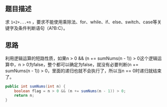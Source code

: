 ## 题目描述

求 `1+2+...+n` ，要求不能使用乘除法、for、while、if、else、switch、case等关键字及条件判断语句（A?B:C）。

## 思路

利用逻辑运算的短路性质，如果n > 0 && (n += sumNums(n - 1)) > 0这个逻辑运算中，n > 0为false，整个都可以确定为false，就没有必要判断(n += sumNums(n - 1)) > 0，里面的递归也就不会执行了，所以当n == 0时递归就结束了。

```java
public int sumNums(int n) {
    boolean flag = n > 0 && (n += sumNums(n - 1)) > 0;
    return n;
}
```